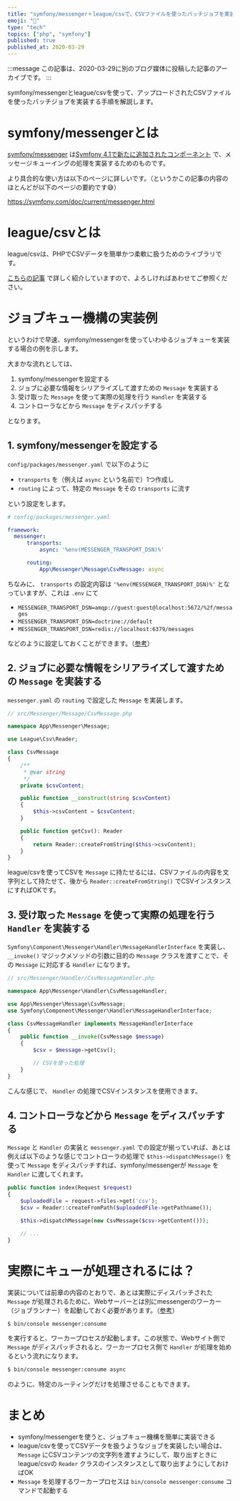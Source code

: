 ```yaml
---
title: "symfony/messenger＋league/csvで、CSVファイルを使ったバッチジョブを実装する"
emoji: "🎻"
type: "tech"
topics: ["php", "symfony"]
published: true
published_at: 2020-03-29
---
```


:::message
この記事は、2020-03-29に別のブログ媒体に投稿した記事のアーカイブです。
:::

symfony/messengerとleague/csvを使って、アップロードされたCSVファイルを使ったバッチジョブを実装する手順を解説します。

# symfony/messengerとは

[symfony/messenger](https://symfony.com/doc/current/components/messenger.html) は[Symfony 4.1で新たに追加されたコンポーネント](https://symfony.com/blog/new-in-symfony-4-1-messenger-component) で、メッセージキューイングの処理を実装するためのものです。

より具合的な使い方は以下のページに詳しいです。（というかこの記事の内容のほとんどが以下のページの要約です😅）

<https://symfony.com/doc/current/messenger.html>

# league/csvとは

league/csvは、PHPでCSVデータを簡単かつ柔軟に扱うためのライブラリです。

[こちらの記事](https://zenn.dev/ttskch/articles/2e463bf80416a7) で詳しく紹介していますので、よろしければあわせてご参照ください。

# ジョブキュー機構の実装例

というわけで早速、symfony/messengerを使っていわゆるジョブキューを実装する場合の例を示します。

大まかな流れとしては、

1. symfony/messengerを設定する
2. ジョブに必要な情報をシリアライズして渡すための `Message` を実装する
3. 受け取った `Message` を使って実際の処理を行う `Handler` を実装する
4. コントローラなどから `Message` をディスパッチする

となります。

## 1. symfony/messengerを設定する

`config/packages/messenger.yaml` で以下のように

* `transports` を（例えば `async` という名前で）1つ作成し
* `routing` によって、特定の `Message` をその `transports` に流す

という設定をします。

```yaml
# config/packages/messenger.yaml

framework:
  messenger:
      transports:
          async: '%env(MESSENGER_TRANSPORT_DSN)%'

      routing:
          App\Messenger\Message\CsvMessage: async
````

ちなみに、 `transports` の設定内容は `'%env(MESSENGER_TRANSPORT_DSN)%'` となっていますが、これは `.env` にて

* `MESSENGER_TRANSPORT_DSN=amqp://guest:guest@localhost:5672/%2f/messages`
* `MESSENGER_TRANSPORT_DSN=doctrine://default`
* `MESSENGER_TRANSPORT_DSN=redis://localhost:6379/messages`

などのように設定しておくことができます。（[参考](https://symfony.com/doc/current/messenger.html#transports-async-queued-messages)）

## 2. ジョブに必要な情報をシリアライズして渡すための `Message` を実装する

`messenger.yaml` の `routing` で設定した `Message` を実装します。

```php
// src/Messenger/Message/CsvMessage.php

namespace App\Messenger\Message;

use League\Csv\Reader;

class CsvMessage
{
    /**
     * @var string
     */
    private $csvContent;

    public function __construct(string $csvContent)
    {
        $this->csvContent = $csvContent;
    }

    public function getCsv(): Reader
    {
        return Reader::createFromString($this->csvContent);
    }
}
```

league/csvを使ってCSVを `Message` に持たせるには、CSVファイルの内容を文字列として持たせて、後から `Reader::createFromString()` でCSVインスタンスにすればOKです。

## 3. 受け取った `Message` を使って実際の処理を行う `Handler` を実装する

`Symfony\Component\Messenger\Handler\MessageHandlerInterface` を実装し、 `__invoke()` マジックメソッドの引数に目的の `Message` クラスを渡すことで、その `Message` に対応する `Handler` になります。

```php
// src/Messenger/Handler/CsvMessageHandler.php

namespace App\Messenger\Handler\CsvMessageHandler;

use App\Messenger\Message\CsvMessage;
use Symfony\Component\Messenger\Handler\MessageHandlerInterface;

class CsvMessageHandler implements MessageHandlerInterface
{
    public function __invoke(CsvMessage $message)
    {
        $csv = $message->getCsv();

        // CSVを使った処理
    }
}
```

こんな感じで、 `Handler` の処理でCSVインスタンスを使用できます。

## 4. コントローラなどから `Message` をディスパッチする

`Message` と `Handler` の実装と `messenger.yaml` での設定が揃っていれば、あとは例えば以下のような感じでコントローラの処理で `$this->dispatchMessage()` を使って `Message` をディスパッチすれば、symfony/messengerが `Message` を `Handler` に渡してくれます。

```php
public function index(Request $request)
{
    $uploadedFile = request->files->get('csv');
    $csv = Reader::createFromPath($uploadedFile->getPathname());

    $this->dispatchMessage(new CsvMessage($csv->getContent()));

    // ...
}
```

# 実際にキューが処理されるには？

実装については前章の内容のとおりで、あとは実際にディスパッチされた `Message` が処理されるために、Webサーバーとは別にmessengerのワーカー（ジョブランナー）を起動しておく必要があります。（[参考](https://symfony.com/doc/current/messenger.html#consuming-messages-running-the-worker)）

```bash
$ bin/console messenger:consume
```

を実行すると、ワーカープロセスが起動します。この状態で、Webサイト側で `Message` がディスパッチされると、ワーカープロセス側で `Handler` が処理を始めるという流れになります。

```bash
$ bin/console messenger:consume async
```

のように、特定のルーティングだけを処理させることもできます。

# まとめ

* symfony/messengerを使うと、ジョブキュー機構を簡単に実装できる
* league/csvを使ってCSVデータを扱うようなジョブを実装したい場合は、 `Message` にCSVコンテンツの文字列を渡すようにして、取り出すときにleague/csvの `Reader` クラスのインスタンスとして取り出すようにしておけばOK
* `Message` を処理するワーカープロセスは `bin/console messenger:consume` コマンドで起動する

